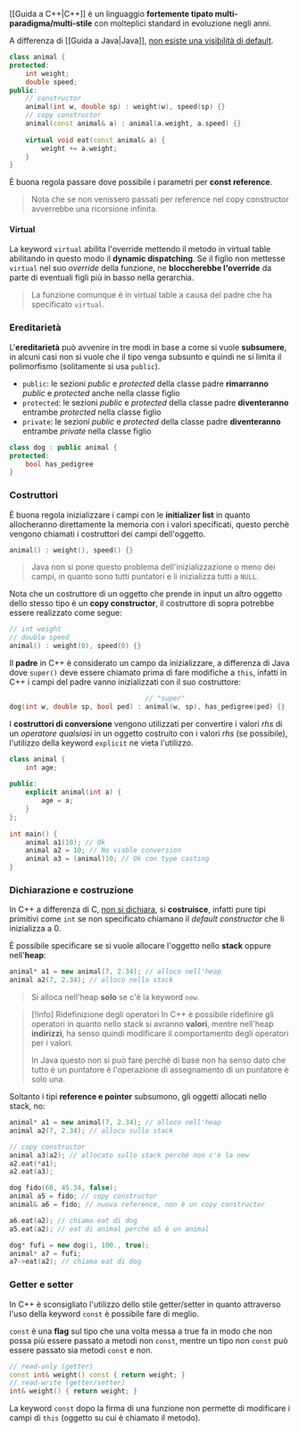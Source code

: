 [[Guida a C++|C++]] è un linguaggio **fortemente tipato multi-paradigma/multi-stile** con molteplici standard in evoluzione negli anni.

A differenza di [[Guida a Java|Java]], <u>non esiste una visibilità di default</u>.
```cpp
class animal {
protected:
	int weight;
	double speed;
public:
	// constructor
	animal(int w, double sp) : weight(w), speed(sp) {}
    // copy constructor
    animal(const animal& a) : animal(a.weight, a.speed) {}
    
    virtual void eat(const animal& a) {
        weight += a.weight;
    }
}
```

È buona regola passare dove possibile i parametri per **const reference**.
>Nota che se non venissero passati per reference nel copy constructor avverrebbe una ricorsione infinita.

#### Virtual
La keyword `virtual` abilita l'override mettendo il metodo in virtual table abilitando in questo modo il **dynamic dispatching**.
Se il figlio non mettesse `virtual` nel suo _override_ della funzione, ne **bloccherebbe l'override** da parte di eventuali figli più in basso nella gerarchia. 
>La funzione comunque è in virtual table a causa del padre che ha specificato `virtual`.
### Ereditarietà
L'**ereditarietà** può avvenire in tre modi in base a come si vuole **subsumere**, in alcuni casi non si vuole che il tipo venga subsunto e quindi ne si limita il polimorfismo (solitamente si usa `public`).
- `public`: le sezioni _public_ e _protected_ della classe padre **rimarranno** _public_ e _protected_ anche nella classe figlio
- `protected`: le sezioni _public_ e _protected_ della classe padre **diventeranno** entrambe _protected_ nella classe figlio
- `private`: le sezioni _public_ e _protected_ della classe padre **diventeranno** entrambe _private_ nella classe figlio

```cpp
class dog : public animal {
protected:
	bool has_pedigree
}
```

### Costruttori
È buona regola inizializzare i campi con le **initializer list** in quanto allocheranno direttamente la memoria con i valori specificati, questo perchè vengono chiamati i costruttori dei campi dell'oggetto.
```cpp
animal() : weight(), speed() {}
```

>Java non si pone questo problema dell'inizializzazione o meno dei campi, in quanto sono tutti puntatori e li inizializza tutti a `NULL`.

Nota che un costruttore di un oggetto che prende in input un altro oggetto dello stesso tipo è un **copy constructor**, il costruttore di sopra potrebbe essere realizzato come segue:
```cpp
// int weight
// double speed
animal() : weight(0), speed(0) {}
```

Il **padre** in C++ è considerato un campo da inizializzare, a differenza di Java dove `super()` deve essere chiamato prima di fare modifiche a `this`, infatti in C++ i campi del padre vanno inizializzati con il suo costruttore:
```cpp
								  // "super"
dog(int w, double sp, bool ped) : animal(w, sp), has_pedigree(ped) {}
```

I **costruttori di conversione** vengono utilizzati per convertire i valori _rhs_ di un _operatore qualsiasi_ in un oggetto costruito con i valori _rhs_ (se possibile), l'utilizzo della keyword `explicit` ne vieta l'utilizzo.
```cpp
class animal {
    int age;
 
public:
    explicit animal(int a) {
        age = a;
    }
};
 
int main() {
    animal a1(10); // Ok
    animal a2 = 10; // No viable conversion
    animal a3 = (animal)10; // Ok con type casting
}
```

### Dichiarazione e costruzione
In C++ a differenza di C, <u>non si dichiara</u>, si **costruisce**, infatti pure tipi primitivi come `int` se non specificato chiamano il _default constructor_ che li inizializza a $0$.

È possibile specificare se si vuole allocare l'oggetto nello **stack** oppure nell'**heap**:
```cpp
animal* a1 = new animal(7, 2.34); // alloco nell'heap
animal a2(7, 2.34); // alloco nello stack
```
>Si alloca nell'heap **solo** se c'è la keyword `new`.

>[!Info] Ridefinizione degli operatori
>In C++ è possibile ridefinire gli operatori in quanto nello stack si avranno **valori**, mentre nell'heap **indirizzi**, ha senso quindi modificare il comportamento degli operatori per i valori.
>
>In Java questo non si può fare perchè di base non ha senso dato che tutto è un puntatore è l'operazione di assegnamento di un puntatore è solo una.

Soltanto i tipi **reference e pointer** subsumono, gli oggetti allocati nello stack, no:
```cpp
animal* a1 = new animal(7, 2.34); // alloco nell'heap
animal a2(7, 2.34); // alloco sullo stack

// copy constructor
animal a3(a2); // allocato sullo stack perchè non c'è la new
a2.eat(*a1);
a2.eat(a3);

dog fido(60, 45.34, false);
animal a5 = fido; // copy constructor
animal& a6 = fido; // nuova reference, non è un copy constructor

a6.eat(a2); // chiama eat di dog 
a5.eat(a2); // eat di animal perchè a5 è un animal

dog* fufi = new dog(1, 100., true);
animal* a7 = fufi;
a7->eat(a2); // chiama eat di dog
```

### Getter e setter
In C++ è sconsigliato l'utilizzo dello stile getter/setter in quanto attraverso l'uso della keyword `const` è possibile fare di meglio.

`const` è una **flag** sul tipo che una volta messa a true fa in modo che non possa più essere passato a metodi non `const`, mentre un tipo non `const` può essere passato sia metodi `const` e non.
```cpp
// read-only (getter)
const int& weight() const { return weight; }
// read-write (getter/setter)
int& weight() { return weight; }
```

La keyword `const` dopo la firma di una funzione non permette di modificare i campi di `this` (oggetto su cui è chiamato il metodo).


